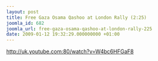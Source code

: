 ```yaml
---
layout: post
title: Free Gaza Osama Qashoo at London Rally (2:25)
joomla_id: 682
joomla_url: free-gaza-osama-qashoo-at-london-rally-225
date: 2009-01-12 19:32:29.000000000 +01:00
---
```

<a target="_blank" href="http://uk.youtube.com:80/watch?v=W4bc6HFGaF8">http://uk.youtube.com:80/watch?v=W4bc6HFGaF8</a>
